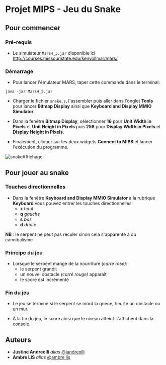 # Projet MIPS - Jeu du Snake

## Pour commencer

### Pré-requis

- Le simulateur ``Mars4_5.jar`` disponible ici http://courses.missouristate.edu/kenvollmar/mars/


### Démarrage

- Pour lancer l'émulateur MARS, taper cette commande dans le terminal:

```
java -jar Mars4_5.jar
```

- Charger le fichier ``snake.s``, l'assembler puis aller dans l'onglet **Tools** pour lancer **Bitmap Display** ainsi que **Keyboard and Display MMIO Simulator**.

- Dans la fenêtre **Bitmap Display**, sélectionner **16** pour **Unit Width in Pixels** et **Unit Height in Pixels** puis **256** pour **Display Width in Pixels** et **Display Height in Pixels**.

- Finalement, cliquer sur les deux widgets **Connect to MIPS** et lancer l'exécution du programme.

![snakeAffichage](/uploads/32811232d35b303741cc5261bb467099/snakeAffichage.png)

## Pour jouer au snake

### Touches directionnelles

- Dans la fenêtre **Keyboard and Display MMIO Simulator** à la rubrique **Keyboard** vous pouvez entrer les touches directionnelles:
	+ **z** _haut_ 
	+ **q** _gauche_
	+ **s** _bas_
	+ **d** _droite_
	
**NB** : le serpent ne peut pas reculer sinon cela s'apparente à du cannibalisme

### Principe du jeu

- Lorsque le serpent mange de la nourriture _(carré rose)_:
	+ le serpent grandit
	+ un nouvel obstacle _(carré rouge)_ apparaît 
	+ le score est incrémenté

### Fin du jeu
- Le jeu se termine si le serpent se mord la queue, heurte un obstacle ou un mur. 

- À la fin du jeu, le score ainsi que le niveau atteint s'affichent dans la console.


## Auteurs

* **Justine Andreolli**  _alias_ [@jandreolli](https://git.unistra.fr/jandreolli)
* **Ambre LIS**  _alias_ [@ambre.lis](https://git.unistra.fr/ambre.lis)






